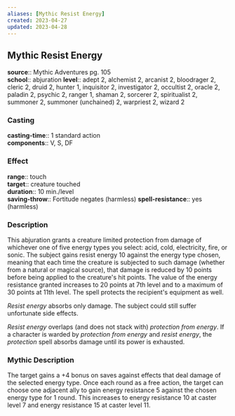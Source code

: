 ```yaml
---
aliases: [Mythic Resist Energy]
created: 2023-04-27
updated: 2023-04-28
---
```


## Mythic Resist Energy

**source**:: Mythic Adventures pg. 105  
**school**:: abjuration
**level**:: adept 2, alchemist 2, arcanist 2, bloodrager 2, cleric 2, druid 2, hunter 1, inquisitor 2, investigator 2, occultist 2, oracle 2, paladin 2, psychic 2, ranger 1, shaman 2, sorcerer 2, spiritualist 2, summoner 2, summoner (unchained) 2, warpriest 2, wizard 2

### Casting

**casting-time**:: 1 standard action  
**components**:: V, S, DF

### Effect

**range**:: touch  
**target**:: creature touched  
**duration**:: 10 min./level  
**saving-throw**:: Fortitude negates (harmless)
**spell-resistance**:: yes (harmless)

### Description

This abjuration grants a creature limited protection from damage of whichever one of five energy types you select: acid, cold, electricity, fire, or sonic. The subject gains resist energy 10 against the energy type chosen, meaning that each time the creature is subjected to such damage (whether from a natural or magical source), that damage is reduced by 10 points before being applied to the creature's hit points. The value of the energy resistance granted increases to 20 points at 7th level and to a maximum of 30 points at 11th level. The spell protects the recipient's equipment as well.  
  
*Resist energy* absorbs only damage. The subject could still suffer unfortunate side effects.  
  
*Resist energy* overlaps (and does not stack with) *protection from energy*. If a character is warded by *protection from energy* and *resist energy*, the *protection* spell absorbs damage until its power is exhausted.

### Mythic Description

The target gains a +4 bonus on saves against effects that deal damage of the selected energy type. Once each round as a free action, the target can choose one adjacent ally to gain energy resistance 5 against the chosen energy type for 1 round. This increases to energy resistance 10 at caster level 7 and energy resistance 15 at caster level 11.
